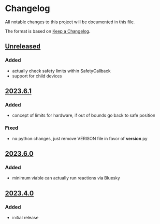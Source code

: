 # Changelog
All notable changes to this project will be documented in this file.

The format is based on [Keep a Changelog](https://keepachangelog.com/).

## [Unreleased]

### Added
- actually check safety limits within SafetyCallback
- support for child devices

## [2023.6.1]

### Added
- concept of limits for hardware, if out of bounds go back to safe position

### Fixed
- no python changes, just remove VERISON file in favor of __version__.py

## [2023.6.0]

### Added
- minimum viable can actually run reactions via Bluesky

## [2023.4.0]

### Added
- initial release

[Unreleased]: https://github.com/uw-madison-chem-shops/auto_rxn/-/compare/v2023.6.1...main
[2023.6.1]: https://github.com/uw-madison-chem-shops/auto_rxn/-/compare/v2023.6.0...2023.6.1
[2023.6.0]: https://github.com/uw-madison-chem-shops/auto_rxn/-/compare/v2023.4.0...2023.6.0
[2023.4.0]: https://github.com/uw-madison-chem-shops/auto_rxn/-/tags/v2023.4.0

